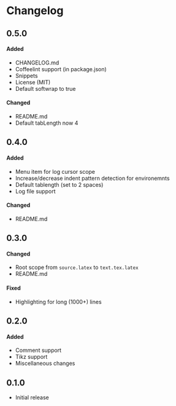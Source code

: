 # Changelog

## 0.5.0
#### Added
- CHANGELOG.md
- Coffeelint support (in package.json)
- Snippets
- License (MIT)
- Default softwrap to true

#### Changed
- README.md
- Default tabLength now 4

## 0.4.0

#### Added
- Menu item for log cursor scope
- Increase/decrease indent pattern detection for environemnts
- Default tablength (set to 2 spaces)
- Log file support

#### Changed
- README.md


## 0.3.0
#### Changed
- Root scope from `source.latex` to `text.tex.latex`
- README.md


#### Fixed
- Highlighting for long (1000+) lines

## 0.2.0
#### Added
- Comment support
- Tikz support
- Miscellaneous changes

## 0.1.0
- Initial release
